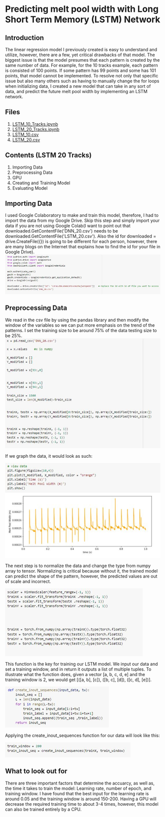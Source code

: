 # Predicting melt pool width with Long Short Term Memory (LSTM) Network

## Introduction
The linear regression model I previously created is easy to understand and utilize, however, there are a few, yet critical drawbacks of that model. The biggest issue is that the model presumes that each pattern is created by the same number of data. For example, for the 10 tracks example, each pattern is consisted of 100 points. If some pattern has 99 points and some has 101 points, that model cannot be implemented. To resolve not only that specific issue but also many others such as having to manually change the for loops when initializing data, I created a new model that can take in any sort of data, and predict the future melt pool width by implementing an LSTM network.

## Files
1. [LSTM_10_Tracks.ipynb](https://github.com/macs-lab/ml_mpw_modeling/blob/master/LSTM/LSTM_10_Tracks.ipynb)
2. [LSTM_20_Tracks.ipynb](https://github.com/macs-lab/ml_mpw_modeling/blob/master/LSTM/LSTM_20_Tracks.ipynb)
3. [LSTM_10.csv](https://github.com/macs-lab/ml_mpw_modeling/blob/master/LSTM/LSTM_10.csv)
4. [LSTM_20.csv](https://github.com/macs-lab/ml_mpw_modeling/blob/master/LSTM/LSTM_20.csv)

## Contents (LSTM 20 Tracks)
1. Importing Data
2. Preprocessing Data
3. GPU
4. Creating and Training Model
5. Evaluating Model

## Importing Data
I used Google Colaboratory to make and train this model, therefore, I had to import the data from my Google Drive. Skip this step and simply import your data if you are not using Google Colab(I want to point out that downloaded.GetContentFile('DNN_20.csv') needs to be downloaded.GetContentFile('LSTM_20.csv'). Also the id for downloaded = drive.CreateFile({}) is going to be different for each person, however, there are many blogs on the Internet that explains how to find the id for your file in Google Drive).
![](images/Importing%20Data.JPG)


## Preprocessing Data
We read in the csv file by using the pandas library and then modify the window of the variables so we can put more emphasis on the trend of the patterns. I set the training size to be around 75% of the data testing size to be 25%.
![](images/Preprocessing1.JPG)

If we graph the data, it would look as such:

![](images/Graph1.JPG)

The next step is to normalize the data and change the type from numpy array to tensor. Normalizing is critical because without it, the trained model can predict the shape of the pattern, however, the predicted values are out of scale and incorrect.

![](images/Preprocessing2.JPG)

This function is the key for training our LSTM model. We input our data and set a training window, and in return it outputs a list of multiple tuples. To illustrate what the function does, given a vector [a, b, c, d, e] and the training window is 2, we would get [([a, b], [c]), ([b, c], [d]), ([c, d], [e])].


![](images/Preprocessing3.JPG)

Applying the create_inout_sequences function for our data will look like this:

![](images/Preprocessing4.JPG)

## What to look out for
There are three important factors that determine the accuarcy, as well as, the time it takes to train the model: Learning rate, number of epoch, and training window. I have found that the best input for the learning rate is around 0.05 and the training window is around 150-200. Having a GPU will decrease the required training time to about 3-4 times, however, this model can also be trained entirely by a CPU.
